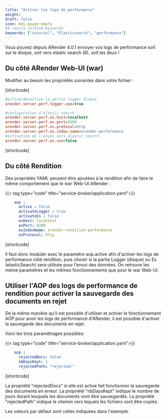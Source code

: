 ```yaml
---
title: "Activer les logs de performance"
weight: 
draft: false
icon: mdi-gauge-empty
## search related keywords
keywords: ["tutoriel", "Elasticsearch", "performance"]
---
```


Vous pouvez depuis ARender 4.0.1 envoyer vos logs de performance soit
sur le disque, soit vers elastic search (6), soit les deux !

## Du côté ARender Web-UI (war)

Modifier au besoin les propriétés suivantes dans votre fichier :

[shortcode]

```cfg
#active/désactive la partie logger disque
arender.server.perf.logger.use=true

#configuration d'elastic search
arender.server.perf.es.host=localhost
arender.server.perf.es.port=9200
arender.server.perf.es.protocol=http
arender.server.perf.es.index.name=arender-performance
#activation de l'envoi vers elastic search
arender.server.perf.es.use=false
```

[shortcode]

## Du côté Rendition

Des propriétés YAML peuvent être ajoutées à la rendition afin de faire
le même comportement que le war Web-UI ARender :

{{< tag type="code" title="service-broker/application.yaml">}}

```yaml
    aop :
      active : false
      activateLogger : true
      activateEs : false
      esHost: localhost
      esPort: 9200
      esIndexName: arender-rendition-performance
      esProtocol: http

```

[shortcode]

Il faut donc moduler avec le paramètre aop.active afin d'activer les
logs de performance côté rendition, puis choisir si la partie Logger
(disque) ou Es (elasticSearch) sera utilisée pour l'envoi des données.
On retrouve les même paramètres et les mêmes fonctionnements que pour le
war Web-UI.

## Utiliser l'AOP des logs de performance de rendition pour activer la sauvegarde des documents en rejet

De la même manière qu'il est possible d'utiliser et activer le
fonctionnement AOP pour avoir les logs de performance d'ARender, il est
possible d'activer la sauvegarde des documents en rejet.

Voici les trois paramétrages possibles:

{{< tag type="code" title="service-broker/application.yaml">}}

```yaml
    aop :
      rejectedDocs: false
      nbDaysKept: 1
      rejectedPath: "rejected/"
```

[shortcode]

La propriété "rejectedDocs" si elle est active fait fonctionner la
sauvegarde des documents en erreur. La propriété "nbDaysKept" indique le
nombre de jours durant lesquels les documents vont être sauvegardés. La
propriété "rejectedPath" indique le chemin vers lequels les fichiers
vont être copiés.

Les valeurs par défaut sont celles indiquées dans l'exemple.
